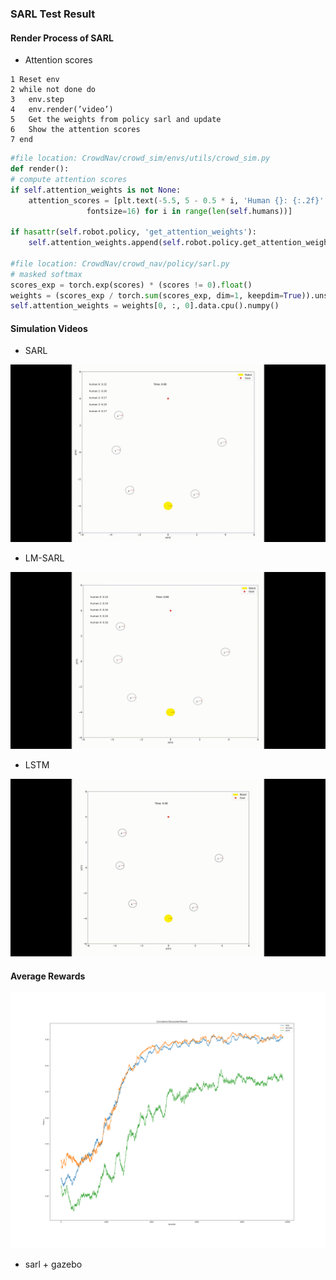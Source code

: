### SARL Test Result

#### Render Process of SARL

- Attention scores

```pseudocode
1 Reset env
2 while not done do
3   env.step
4   env.render(’video’)
5   Get the weights from policy sarl and update
6   Show the attention scores
7 end
```

```python
#file location: CrowdNav/crowd_sim/envs/utils/crowd_sim.py
def render():
# compute attention scores
if self.attention_weights is not None:
    attention_scores = [plt.text(-5.5, 5 - 0.5 * i, 'Human {}: {:.2f}'.format(i + 1, self.attention_weights[0][i]),
                 fontsize=16) for i in range(len(self.humans))]

if hasattr(self.robot.policy, 'get_attention_weights'):
    self.attention_weights.append(self.robot.policy.get_attention_weights())

#file location: CrowdNav/crowd_nav/policy/sarl.py
# masked softmax
scores_exp = torch.exp(scores) * (scores != 0).float()
weights = (scores_exp / torch.sum(scores_exp, dim=1, keepdim=True)).unsqueeze(2)
self.attention_weights = weights[0, :, 0].data.cpu().numpy()
```

#### Simulation Videos

- SARL

![](images/sarl.gif)

- LM-SARL

![](images/lm_sarl.gif)

- LSTM

![](images/lstm.gif)

#### Average Rewards

<img src="images/average_reward.png" style="zoom: 50%;" />

- sarl + gazebo


